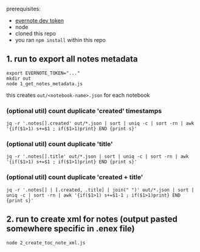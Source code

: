 
prerequisites:
- [evernote dev token](https://dev.evernote.com/doc/articles/dev_tokens.php)
- node
- cloned this repo
- you ran `npm install` within this repo

## 1. run to export all notes metadata
```shell
export EVERNOTE_TOKEN="..."
mkdir out
node 1_get_notes_metadata.js
```
this creates `out/<notebook-name>.json` for each notebook

### (optional util) count duplicate 'created' timestamps
```shell
jq -r '.notes[].created' out/*.json | sort | uniq -c | sort -rn | awk '{if($1>1) s+=$1 ; if($1>1)print} END {print s}'
```

### (optional util) count duplicate 'title' 
```shell
jq -r '.notes[].title' out/*.json | sort | uniq -c | sort -rn | awk '{if($1>1) s+=$1 ; if($1>1)print} END {print s}'
```

### (optional util) count duplicate 'created + title'
```shell
jq -r '.notes[] | [.created, .title] | join(" ")' out/*.json | sort | uniq -c | sort -rn | awk '{if($1>1) s+=$1-1 ; if($1>1)print} END {print s}'
```

## 2. run to create xml for notes (output pasted somewhere specific in .enex file)
```shell
node 2_create_toc_note_xml.js
```